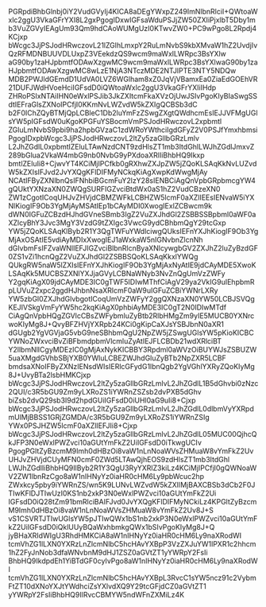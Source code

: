   PGRpdiBhbGlnbj0iY2VudGVyIj4KICA8aDEgYWxpZ249ImNlbnRlciI+QWtoaWxlc2ggU3VkaGFrYXI8L2gxPgogIDxwIGFsaWduPSJjZW50ZXIiPjxlbT5Dby1mb3VuZGVyIEAgUm93Qm9hdCAoWUMgUzI0KTwvZW0+PC9wPgo8L2Rpdj4KCjxp bWcgc3JjPSJodHRwczovL21lZGlhLmxpY2RuLmNvbS9kbXMvaW1hZ2UvdjIvQzRFMDNBUUVDLUxpZ3VEekdzQS9wcm9maWxlLWRpc3BsYXlw aG90by1zaHJpbmtfODAwXzgwMC9wcm9maWxlLWRpc3BsYXlwaG90by1zaHJpbmtfODAwXzgwMC8wLzE1NjA3NTczMDE2NTJlPTE3NTY5NDQw MDB2PWJldGEmdD1UdVA0LVZ6WGlham8xZ0JqVjVBamxEa0ZiaEdGOEhVR21DUFJWdHVoeHciIGFsdD0iQWtoaWxlc2ggU3VkaGFrYXIiIHdp ZHRoPSIxNTAiIHN0eWxlPSJib3JkZXItcmFkaXVzOjUwJSIvPgoKIyBIaSwgSSdtIEFraGlsZXNoIPCfjI0KKmNvLWZvdW5kZXIgQCBSb3dC b2F0IChZQyBTMjQpLCBleC1Db2luYmFzZSwgZXgtQWdhcmEsIEJJVFMgUGlsYW5pIGFsdW0uKgoKPGFuYSBocmVmPSJodHRwczovL2xpbmtl ZGluLmNvbS9pbi9ha2hpbGVzaC1zdWRoYWthciIgdGFyZ2V0PSJfYmxhbmsiPgogIDxpbWcgc3JjPSJodHRwczovL2ltZy5zaGllbGRzLmlv L2JhZGdlL0xpbmtlZEluLTAwNzdCNT9zdHlsZT1mb3ItdGhlLWJhZGdlJmxvZ289bGlua2VkaW4mbG9nb0NvbG9yPXdoaXRlIiBhbHQ9Ikxp bmtlZEluIi8+CjwvYT4KCiMjIPCfkb0gRXhwZXJpZW5jZQoKLSAqKkNvLUZvdW5kZXIsIFJvd2JvYXQgKFlDIFMyNCkqKiAgXwpKdWwgMjAy NCAtIFByZXNlbnQsIFNhbiBGcmFuY2lzY28sIENBCiAgQnVpbGRpbmcgYW4gQUktYXNzaXN0ZWQgSURFIGZvciBtdWx0aS1hZ2VudCBzeXN0 ZW1zCgotICoqUHJvZHVjdCBMZWFkLCBHZW5lcmF0aXZlIEEsIENvaW5iYXNlKiogIF9Ob3YgMjAyMSAtIEp1bCAyMDI0XwogIExlZCBwcm9k dWN0IGFuZCBzdHJhdGVneSBmb3IgZ2VuZXJhdGl2ZSBBSSBpbml0aWF0aXZlcyBhY3Jvc3MgY3VzdG9tZXIgc3VwcG9ydCBhbmQgY29tcGxp YW5jZQoKLSAqKlByb2R1Y3QgTWFuYWdlciwgQUksIEFnYXJhKiogIF9Ob3YgMjAxOSAtIE5vdiAyMDIxXwogIEJ1aWxkaW5nIGNvbnZlcnNh dGlvbmFsIFZvaWNlIEFJIGZvciBlbnRlcnByaXNlcywgbGV2ZXJhZ2luZyBzdGF0ZS1vZi1hcnQgZ2VuZXJhdGl2ZSBBSQoKLSAqKkxlYWQg QUkgRW5naW5lZXIsIEFnYXJhKiogIF9Ob3YgMjAxNyAtIE9jdCAyMDE5XwoKLSAqKk5MUCBSZXNlYXJjaGVyLCBNaWNyb3NvZnQgUmVzZWFy Y2gqKiAgX09jdCAyMDE3IC0gTWF5IDIwMThfCiAgV29ya2VkIG9uIEhpbmRpLUVuZ2xpc2ggdHJhbnNsaXRlcmF0aW9uIGFuZCBiYWNrLXRy YW5zbGl0ZXJhdGlvbgotICoqUmVzZWFyY2ggQXNzaXN0YW50LCBJSVQgKEJIVSkgVmFyYW5hc2kqKiAgX0phbiAyMDE3IC0gT2N0IDIwMTdf CiAgQnVpbHQgZGVlcCBsZWFybmluZyBtb2RlbHMgZm9yIE5MUCB0YXNrcwoKIyMg8J+QvyBFZHVjYXRpb24KCi0gKipCaXJsYSBJbnN0aXR1 dGUgb2YgVGVjaG5vbG9neSBhbmQgU2NpZW5jZSwgUGlsYW5pKioKICBCYWNoZWxvciBvZiBFbmdpbmVlcmluZyAtIEJFLCBDb21wdXRlciBT Y2llbmNlICgyMDEzIC0gMjAxNykKICBBY3Rpdml0aWVzOiBUYWJsZSBUZW5uaXMgdGVhbSBjYXB0YWluLCBEZWJhdGluZyBTb2NpZXR5LCBF bmdsaXNoIFByZXNzIENsdWIsIERlcGFydG1lbnQgb2YgVGhlYXRyZQoKIyMg8J+UvyBTa2lsbHMKCjxp bWcgc3JjPSJodHRwczovL2ltZy5zaGllbGRzLmlvL2JhZGdlL1B5dGhvbi0zNzc2QUI/c3R5bGU9Zm9yLXRoZS1iYWRnZSZsb2dvPXB5dGhv biZsb2dvQ29sb3I9d2hpdGUiIGFsdD0iUHl0aG9uIi8+Cjxp bWcgc3JjPSJodHRwczovL2ltZy5zaGllbGRzLmlvL2JhZGdlL0dlbmVyYXRpdmUlMjBBSS1GRjZGMDA/c3R5bGU9Zm9yLXRoZS1iYWRnZSIg YWx0PSJHZW5lcmF0aXZlIEFJIi8+Cjxp bWcgc3JjPSJodHRwczovL2ltZy5zaGllbGRzLmlvL2JhZGdlL05MUC00QjhcQkJFP3N0eWxlPWZvci10aGUtYmFkZ2UiIGFsdD0iTkwgUCIv PgogPGltZyBzcmM9Imh0dHBzOi8vaW1nLnNoaWVsZHMuaW8vYmFkZ2UvUHJvZHVjdCUyMFN0cmF0ZWd5LTAwQjhEOS9zdHlsZT1mb3ItdGhl LWJhZGdlIiBhbHQ9IlByb2R1Y3QgU3RyYXRlZ3kiLz4KCiMjIPCfjI0gQWNoaWV2ZW1lbnRzCgo8aW1nIHNyYz0iaHR0cHM6Ly9pbWcuc2hp ZWxkcy5pby9iYWRnZS/wn5K9LUNvLWZvdW5kZXIlMjBAXCBSb3dCb2F0JTIwKFlDJTIwUzI0KS1nb2xkP3N0eWxlPWZvci10aGUtYmFkZ2Ui IGFsdD0iQ28tZm91bmRlciBAIFJvd0JvYXQgKFlDIFMyNCkiLz4KPGltZyBzcmM9Imh0dHBzOi8vaW1nLnNoaWVsZHMuaW8vYmFkZ2Uv8J+S vS1CSVRTJTIwUGlsYW5pJTIwQWx1bS1nb2xkP3N0eWxlPWZvci10aGUtYmFkZ2UiIGFsdD0iQklUUyBQaWxhbmkgQWx1bSIvPgoKIyMg8J+Q jyBHaXRIdWIgU3RhdHMKCiA8aW1nIHNyYz0iaHR0cHM6Ly9naXRodWI tcmVhZG1lLXN0YXRzLnZlcmNlbC5hcHAvYXBpP3VzZXJuYW1lPXR1c2hhcm1hZ2FyJnNob3dfaWNvbnM9dHJ1ZSZ0aGVtZT1yYWRpY2FsIi BhbHQ9IkdpdEh1YiBTdGF0cyIvPgo8aW1nIHNyYz0iaHR0cHM6Ly9naXRodWI tcmVhZG1lLXN0YXRzLnZlcmNlbC5hcHAvYXBpL3RvcC1sYW5ncz91c2VybmFtZT10dXNoYXJtYWdhciZsYXlvdXQ9Y29tcGFjdCZ0aGVtZT1 yYWRpY2FsIiBhbHQ9IlRvcCBMYW5ndWFnZXMiLz4K
